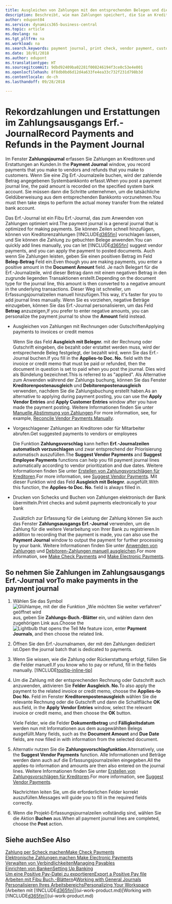 ```yaml
---
title: Ausgleichen von Zahlungen mit den entsprechenden Belegen und diese buchen| Microsoft Docs
description: Beschreibt, wie man Zahlungen speichert, die Sie an Kreditoren und Erstattungen leisten, die Sie den Debitoren erstellen.
author: edupont04
ms.service: dynamics365-business-central
ms.topic: article
ms.devlang: na
ms.tgt_pltfrm: na
ms.workload: na
ms.search.keywords: payment journal, print check, vendor payment, customer refund, creditor, debt, balance due, AP
ms.date: 10/01/2018
ms.author: edupont
ms.translationtype: HT
ms.sourcegitcommit: 9dbd92409ba02281f008246194f3ce0c53e4e001
ms.openlocfilehash: 8f8db0bd6d12d4a633fe4ea33c732f231d798b3d
ms.contentlocale: de-ch
ms.lasthandoff: 09/28/2018

---
```

# <a name="record-payments-and-refunds-in-the-payment-journal"></a><span data-ttu-id="fc041-103">Rekordzahlungen und Erstattungen im Zahlungsausgangs Erf.-Journal</span><span class="sxs-lookup"><span data-stu-id="fc041-103">Record Payments and Refunds in the Payment Journal</span></span>

<span data-ttu-id="fc041-104">Im Fenster **Zahlungsjournal** erfassen Sie Zahlungen an Kreditoren und Erstattungen an Kunden.</span><span class="sxs-lookup"><span data-stu-id="fc041-104">In the **Payment Journal** window, you record payments that you make to vendors and refunds that you make to customers.</span></span> <span data-ttu-id="fc041-105">Wenn Sie eine Zlg Erf.-Journalzeile buchen, wird der zahlende Betrag angegebenen Systembankkonto erfasst.</span><span class="sxs-lookup"><span data-stu-id="fc041-105">When you post a payment journal line, the paid amount is recorded on the specified system bank account.</span></span> <span data-ttu-id="fc041-106">Sie müssen dann die Schritte unternehmen, um die tatsächliche Geldüberweisung aus dem entsprechenden Bankkonto vorzunehmen.</span><span class="sxs-lookup"><span data-stu-id="fc041-106">You must then take steps to perform the actual money transfer from the related bank account.</span></span>  

<span data-ttu-id="fc041-107">Das Erf.-Journal ist ein Fibu Erf.-Journal, das zum Anwenden von Zahlungen optimiert wird.</span><span class="sxs-lookup"><span data-stu-id="fc041-107">The payment journal is a general journal that is optimized for making payments.</span></span> <span data-ttu-id="fc041-108">Sie können Zeilen schnell hinzufügen, können von Kreditorenzahlungen [!INCLUDE[d365fin](includes/d365fin_md.md)] vorschlagen lassen, und Sie können die Zahlung zu gebuchten Belege anwenden.</span><span class="sxs-lookup"><span data-stu-id="fc041-108">You can quickly add lines manually, you can let [!INCLUDE[d365fin](includes/d365fin_md.md)] suggest vendor payments, and you can apply the payment to posted documents.</span></span> <span data-ttu-id="fc041-109">Auch wenn Sie Zahlungen leisten, geben Sie einen positiven Betrag im Feld **Beleg-Betrag** Feld ein.</span><span class="sxs-lookup"><span data-stu-id="fc041-109">Even though you are making payments, you enter a positive amount in the **Document Amount** field.</span></span> <span data-ttu-id="fc041-110">Je nach Belegart für die Erf.-Journalzeile, wird dieser Betrag dann mit einem negativen Betrag in den zugrunde liegenden Transaktionen erstellt.</span><span class="sxs-lookup"><span data-stu-id="fc041-110">Depending on the document type for the journal line, this amount is then converted to a negative amount in the underlying transactions.</span></span> <span data-ttu-id="fc041-111">Dieser Weg ist schneller, um Erfassungsjournalzeilen manuell hinzufügen.</span><span class="sxs-lookup"><span data-stu-id="fc041-111">This way, it's faster for you to add journal lines manually.</span></span> <span data-ttu-id="fc041-112">Wenn Sie es vorziehen, negative Beträge einzugeben, können Sie das Erf.-Journal personalisieren, um das Feld **Betrag** anzuzeigen,</span><span class="sxs-lookup"><span data-stu-id="fc041-112">If you prefer to enter negative amounts, you can personalize the payment journal to show the **Amount** field instead.</span></span>  

- <span data-ttu-id="fc041-113">Ausgleichen von Zahlungen mit Rechnungen oder Gutschriften</span><span class="sxs-lookup"><span data-stu-id="fc041-113">Applying payments to invoices or credit memos</span></span>

    <span data-ttu-id="fc041-114">Wenn Sie das Feld **Ausgleich mit Belegnr.** mit der Rechnung oder Gutschrift eingeben, die bezahlt oder erstattet werden muss, wird der entsprechende Beleg festgelegt, der bezahlt wird, wenn Sie das Erf.-Journal buchen.</span><span class="sxs-lookup"><span data-stu-id="fc041-114">If you fill in the **Applies-to Doc. No.** field with the invoice or credit memo that must be paid or refunded, then the document in question is set to paid when you post the journal.</span></span> <span data-ttu-id="fc041-115">Dies wird als Bündelung bezeichnet.</span><span class="sxs-lookup"><span data-stu-id="fc041-115">This is referred to as "applied".</span></span> <span data-ttu-id="fc041-116">Als Alternative zum Anwenden während der Zahlungs buchung, können Sie das Fenster **Kreditorenpostenausgleich** und **Debitorenpostenausgleich** verwenden, nachdem Sie die Zahlungsbuchung erstellt haben.</span><span class="sxs-lookup"><span data-stu-id="fc041-116">As an alternative to applying during payment posting, you can use the **Apply Vendor Entries** and **Apply Customer Entries** window after you have made the payment posting.</span></span> <span data-ttu-id="fc041-117">Weitere Informationen finden Sie unter [Manuelle Abstimmung von Zahlungen](payables-how-apply-purchase-transactions-manually.md).</span><span class="sxs-lookup"><span data-stu-id="fc041-117">For more information, see, for example, [Reconcile Vendor Payments Manually](payables-how-apply-purchase-transactions-manually.md).</span></span>  

- <span data-ttu-id="fc041-118">Vorgeschlagener Zahlungen an Kreditoren oder für Mitarbeiter abrufen.</span><span class="sxs-lookup"><span data-stu-id="fc041-118">Get suggested payments to vendors or employees</span></span> 

    <span data-ttu-id="fc041-119">Die Funktion **Zahlungsvorschlag** kann helfen **Erf.-Journalzeilen automatisch vorzuschlagen** und zwar entsprechend der Priorisierung automatisch auszufüllen.</span><span class="sxs-lookup"><span data-stu-id="fc041-119">The **Suggest Vendor Payments** and **Suggest Employee Payments** functions can help you fill payment journal lines automatically according to vendor prioritization and due dates.</span></span> <span data-ttu-id="fc041-120">Weitere Informationen finden Sie unter [Erstellen von Zahlungsvorschlägen für Kreditoren](payables-how-suggest-vendor-payments.md).</span><span class="sxs-lookup"><span data-stu-id="fc041-120">For more information, see [Suggest Vendor Payments](payables-how-suggest-vendor-payments.md).</span></span> <span data-ttu-id="fc041-121">Mit dieser Funktion wird das Feld **Ausgleich mit Belegnr.** ausgefüllt.</span><span class="sxs-lookup"><span data-stu-id="fc041-121">With this function, the **Applies-to Doc. No.** field is always filled in.</span></span>  

- <span data-ttu-id="fc041-122">Drucken von Schecks und Buchen von Zahlungen elektronisch der Bank übermitteln.</span><span class="sxs-lookup"><span data-stu-id="fc041-122">Print checks and submit payments electronically to your bank</span></span>

    <span data-ttu-id="fc041-123">Zusätzlich zur Erfassung für die Leistung der Zahlung können Sie auch das Fenster **Zahlungsausgangs Erf.-Journal** verwenden, um die Zahlung für die weitere Verarbeitung von Ihrer Bank zu registrieren.</span><span class="sxs-lookup"><span data-stu-id="fc041-123">In addition to recording that the payment is made, you can also use the **Payment Journal** window to output the payment for further processing by your bank.</span></span> <span data-ttu-id="fc041-124">Weitere Informationen finden Sie unter [Anwenden von Zahlungen](payables-how-work-checks.md) und [Debitoren-Zahlungen manuell ausgleichen](payables-how-export-payments-bank-file.md).</span><span class="sxs-lookup"><span data-stu-id="fc041-124">For more information, see [Make Check Payments](payables-how-work-checks.md) and [Make Electronic Payments](payables-how-export-payments-bank-file.md).</span></span>  

## <a name="to-make-payments-in-the-payment-journal"></a><span data-ttu-id="fc041-125">So nehmen Sie Zahlungen im Zahlungsausgangs Erf.-Journal vor</span><span class="sxs-lookup"><span data-stu-id="fc041-125">To make payments in the payment journal</span></span> 

1. <span data-ttu-id="fc041-126">Wählen Sie das Symbol ![Glühlampe, mit der die Funktion „Wie möchten Sie weiter verfahren“ geöffnet wird](media/ui-search/search_small.png "Wie möchten Sie weiter verfahren?") aus, geben Sie **Zahlungs-Buch.-Blätter** ein, und wählen dann den zugehörigen Link aus.</span><span class="sxs-lookup"><span data-stu-id="fc041-126">Choose the ![Lightbulb that opens the Tell Me feature](media/ui-search/search_small.png "Tell me what you want to do") icon, enter **Payment Journals**, and then choose the related link.</span></span>
2. <span data-ttu-id="fc041-127">Öffnen Sie den Erf.-Journalnamen, der mit den Zahlungen dediziert ist.</span><span class="sxs-lookup"><span data-stu-id="fc041-127">Open the journal batch that is dedicated to payments.</span></span>
3. <span data-ttu-id="fc041-128">Wenn Sie wissen, wie die Zahlung oder Rückerstattung erfolgt, füllen Sie die Felder manuell.</span><span class="sxs-lookup"><span data-stu-id="fc041-128">If you know who to pay or refund, fill in the fields manually.</span></span> [!INCLUDE[tooltip-inline-tip](includes/tooltip-inline-tip_md.md)]
4. <span data-ttu-id="fc041-129">Um die Zahlung mit der entsprechenden Rechnung oder Gutschrift auch anzuwenden, aktivieren Sie **Felder Ausgleich. No.**</span><span class="sxs-lookup"><span data-stu-id="fc041-129">To also apply the payment to the related invoice or credit memo, choose the **Applies-to Doc No.**</span></span> <span data-ttu-id="fc041-130">Feld im Fenster **Kreditorenpostenausgleich** wählen Sie die relevante Rechnung oder die Gutschrift und dann die Schaltfläche **OK** aus.</span><span class="sxs-lookup"><span data-stu-id="fc041-130">field, in the **Apply Vendor Entries** window, select the relevant invoice or credit memo, and then choose the **OK** button.</span></span>

    <span data-ttu-id="fc041-131">Viele Felder, wie die Felder **Dokumentbetrag** und **Fälligkeitsdatum** werden nun mit Informationen aus dem ausgewählten Belegs ausgefüllt.</span><span class="sxs-lookup"><span data-stu-id="fc041-131">Many fields, such as the **Document Amount** and **Due Date** fields, are now filled in with information from the selected document.</span></span>
5. <span data-ttu-id="fc041-132">Alternativ nutzen Sie die **Zahlungsvorschlagfunktion**.</span><span class="sxs-lookup"><span data-stu-id="fc041-132">Alternatively, use the **Suggest Vendor Payments** function.</span></span> <span data-ttu-id="fc041-133">Alle Informationen und Beträge werden dann auch auf die Erfassungsjournalzeilen eingegeben.</span><span class="sxs-lookup"><span data-stu-id="fc041-133">All the applies-to information and amounts are then also entered on the journal lines.</span></span> <span data-ttu-id="fc041-134">Weitere Informationen finden Sie unter [Erstellen von Zahlungsvorschlägen für Kreditoren](payables-how-suggest-vendor-payments.md).</span><span class="sxs-lookup"><span data-stu-id="fc041-134">For more information, see [Suggest Vendor Payments](payables-how-suggest-vendor-payments.md).</span></span>

    <span data-ttu-id="fc041-135">Nachrichten leiten Sie, um die erforderlichen Felder korrekt auszufüllen.</span><span class="sxs-lookup"><span data-stu-id="fc041-135">Messages will guide you to fill in the required fields correctly.</span></span>
6.  <span data-ttu-id="fc041-136">Wenn die Projekt-Erfassungsjournalzeilen vollständig sind, wählen Sie die Aktion **Buchen** aus.</span><span class="sxs-lookup"><span data-stu-id="fc041-136">When all payment journal lines are completed, choose the **Post** action.</span></span>

## <a name="see-also"></a><span data-ttu-id="fc041-137">Siehe auch</span><span class="sxs-lookup"><span data-stu-id="fc041-137">See Also</span></span>
[<span data-ttu-id="fc041-138">Zahlung per Scheck machen</span><span class="sxs-lookup"><span data-stu-id="fc041-138">Make Check Payments</span></span>](payables-how-work-checks.md)  
[<span data-ttu-id="fc041-139">Elektronische Zahlungen machen </span><span class="sxs-lookup"><span data-stu-id="fc041-139">Make Electronic Payments</span></span>](payables-how-export-payments-bank-file.md)  
[<span data-ttu-id="fc041-140">Verwalten von Verbindlichkeiten</span><span class="sxs-lookup"><span data-stu-id="fc041-140">Managing Payables</span></span>](payables-manage-payables.md)  
[<span data-ttu-id="fc041-141">Einrichten von Banken</span><span class="sxs-lookup"><span data-stu-id="fc041-141">Setting Up Banking</span></span>](bank-setup-banking.md)  
[<span data-ttu-id="fc041-142">Um eine Positive Pay-Datei zu exportieren</span><span class="sxs-lookup"><span data-stu-id="fc041-142">Export a Positive Pay file</span></span>](finance-how-positive-pay.md)  
<span data-ttu-id="fc041-143">[Arbeiten mit Fibu Buch.-Blättern](ui-work-general-journals.md)A</span><span class="sxs-lookup"><span data-stu-id="fc041-143">[Working with General Journals](ui-work-general-journals.md)</span></span>  
[<span data-ttu-id="fc041-144">Personalisieren Ihres Arbeitsbereichs</span><span class="sxs-lookup"><span data-stu-id="fc041-144">Personalizing Your Workspace</span></span>](ui-personalization-user.md)  
<span data-ttu-id="fc041-145">[Arbeiten mit [!INCLUDE[d365fin](includes/d365fin_md.md)]](ui-work-product.md)</span><span class="sxs-lookup"><span data-stu-id="fc041-145">[Working with [!INCLUDE[d365fin](includes/d365fin_md.md)]](ui-work-product.md)</span></span>  

